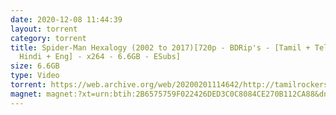 ```yaml
---
date: 2020-12-08 11:44:39
layout: torrent
category: torrent
title: Spider-Man Hexalogy (2002 to 2017)[720p - BDRip's - [Tamil + Telugu +
  Hindi + Eng] - x264 - 6.6GB - ESubs]
size: 6.6GB
type: Video
torrent: https://web.archive.org/web/20200201114642/http://tamilrockers.ws/index.php?app=core&module=attach&section=attach&attach_id=20822
magnet: magnet:?xt=urn:btih:2B6575759F022426DED3C0C8084CE270B112CA88&dn=www.TamilRockers.li%20-%20Spider-Man%20Pentalogy%20%282002%20to%202017%29%5b720p%20-%20BDRip%27s%20-%20%5bTamil%20%2b%20Telugu%20%2b%20Hindi%20%2b%20Eng%5d%20-%20x264%20-%206.6GB%20-%20ESubs%5d&tr=udp%3a%2f%2ftracker.leechers-paradise.org%3a6969%2fannounce&tr=udp%3a%2f%2feddie4.nl%3a6969%2fannounce&tr=udp%3a%2f%2f9.rarbg.me%3a2750%2fannounce&tr=udp%3a%2f%2f9.rarbg.to%3a2770%2fannounce&tr=udp%3a%2f%2fpublic.popcorn-tracker.org%3a6969%2fannounce&tr=udp%3a%2f%2ftracker.opentrackr.org%3a1337%2fannounce&tr=udp%3a%2f%2fp4p.arenabg.ch%3a1337%2fannounce&tr=udp%3a%2f%2ftracker.internetwarriors.net%3a1337%2fannounce&tr=udp%3a%2f%2ftracker.coppersurfer.tk%3a6969%2fannounce&tr=http%3a%2f%2ftorrentsmd.com%3a8080%2fannounce
---
```

